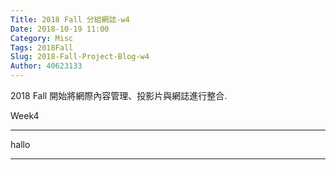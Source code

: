 ```yaml
---
Title: 2018 Fall 分組網誌-w4
Date: 2018-10-19 11:00
Category: Misc
Tags: 2018Fall
Slug: 2018-Fall-Project-Blog-w4
Author: 40623133
---
```


2018 Fall 開始將網際內容管理、投影片與網誌進行整合.

<!-- PELICAN_END_SUMMARY -->

Week4

----

hallo

----